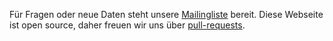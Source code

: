 Für Fragen oder neue Daten steht unsere [Mailingliste] bereit. Diese Webseite ist open source, daher freuen wir uns über [pull-requests][PULL].

[Mailingliste]: http://lists.okfn.org/mailman/listinfo/offenes-parlament
[PULL]: https://github.com/okfde/offenesparlament